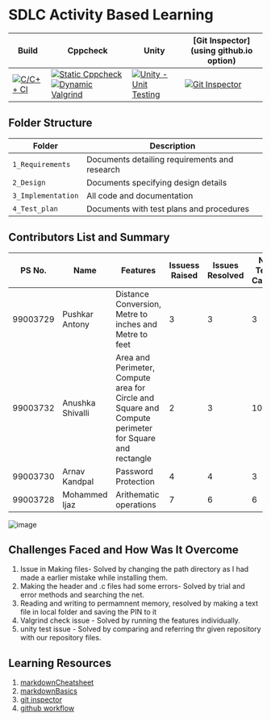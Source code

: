 # SDLC Activity Based Learning



Build | Cppcheck | Unity | [Git Inspector](using github.io option)
------|----------|-------|--------------
[![C/C++ CI](https://github.com/99003732/Team2/actions/workflows/c-cpp.yml/badge.svg)](https://github.com/99003732/Team2/actions/workflows/c-cpp.yml) | [![Static Cppcheck](https://github.com/99003732/Team2/actions/workflows/cppcheck.yml/badge.svg)](https://github.com/99003732/Team2/actions/workflows/cppcheck.yml) [![Dynamic Valgrind](https://github.com/99003732/Team2/actions/workflows/CodeQuality_Dynamic.yml/badge.svg)](https://github.com/99003732/Team2/actions/workflows/CodeQuality_Dynamic.yml)| [![Unity - Unit Testing](https://github.com/99003732/Team2/actions/workflows/unity.yml/badge.svg)](https://99003732/Team2/sdlc_new/actions/workflows/unity.yml)| [![Git Inspector](https://github.com/99003732/Team2/actions/workflows/gitinspector.yml/badge.svg)](https://github.com/99003732/Team2/actions/workflows/gitinspector.yml)

## Folder Structure
Folder             | Description
-------------------| -----------------------------------------
`1_Requirements`   | Documents detailing requirements and research
`2_Design`         | Documents specifying design details
`3_Implementation` | All code and documentation
`4_Test_plan`      | Documents with test plans and procedures

## Contributors List and Summary

PS No. |  Name   |    Features    | Issuess Raised |Issues Resolved|No Test Cases|Test Case Pass
-------|---------|----------------|----------------|---------------|-------------|--------------
99003729 | Pushkar Antony  | Distance Conversion, Metre to inches and Metre to feet   | 3 | 3 | 3 |3     
99003732 | Anushka Shivalli | Area and Perimeter, Compute area for Circle and Square and Compute perimeter for Square and rectangle | 2 | 3 | 10 | 10 |
99003730 | Arnav Kandpal  | Password Protection    | 4     | 4   |3   |3     
99003728 | Mohammed Ijaz  | Arithematic operations    | 7     | 6   |6   |6


![image](https://user-images.githubusercontent.com/78848803/111064147-770bda80-84d8-11eb-9d31-ab5b31437d09.png)






## Challenges Faced and How Was It Overcome

1. Issue in Making files- Solved by changing the path directory as I had made a earlier mistake while installing them. 
2. Making the header and .c files had some errors- Solved by trial and error methods and searching the net.
3. Reading and writing to permamnent memory, resolved by making a text file in local folder and saving the PIN to it
4. Valgrind check issue - Solved by running the features individually.
5. unity test issue - Solved by comparing and referring thr given repository with our repository files.

## Learning Resources
1. [markdownCheatsheet](https://github.com/adam-p/markdown-here/wiki/Markdown-Cheatsheet)
2. [markdownBasics](https://guides.github.com/features/mastering-markdown/)
3. [git inspector](https://github.com/ejwa/gitinspector.git)
4. [github workflow](https://docs.github.com/en/actions/learn-github-action)






